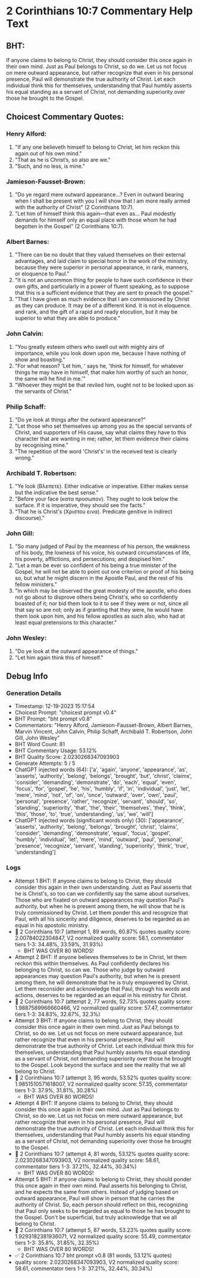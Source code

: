 # 2 Corinthians 10:7 Commentary Help Text

## BHT:
If anyone claims to belong to Christ, they should consider this once again in their own mind. Just as Paul belongs to Christ, so do we. Let us not focus on mere outward appearance, but rather recognize that even in his personal presence, Paul will demonstrate the true authority of Christ. Let each individual think this for themselves, understanding that Paul humbly asserts his equal standing as a servant of Christ, not demanding superiority over those he brought to the Gospel.

## Choicest Commentary Quotes:
### Henry Alford:
1. "If any one believeth himself to belong to Christ, let him reckon this again out of his own mind."
2. "That as he is Christ’s, so also are we."
3. "Such, and no less, is mine."

### Jamieson-Fausset-Brown:
1. "Do ye regard mere outward appearance...? Even in outward bearing when I shall be present with you I will show that I am more really armed with the authority of Christ" (2 Corinthians 10:7). 
2. "Let him of himself think this again—that even as... Paul modestly demands for himself only an equal place with those whom he had begotten in the Gospel" (2 Corinthians 10:7).

### Albert Barnes:
1. "There can be no doubt that they valued themselves on their external advantages, and laid claim to special honor in the work of the ministry, because they were superior in personal appearance, in rank, manners, or eloquence to Paul."
2. "It is not an uncommon thing for people to have such confidence in their own gifts, and particularly in a power of fluent speaking, as to suppose that this is a sufficient evidence that they are sent to preach the gospel."
3. "That I have given as much evidence that I am commissioned by Christ as they can produce. It may be of a different kind. It is not in eloquence. and rank, and the gift of a rapid and ready elocution, but it may be superior to what they are able to produce."

### John Calvin:
1. "You greatly esteem others who swell out with mighty airs of importance, while you look down upon me, because I have nothing of show and boasting."
2. "For what reason? 'Let him, ' says he, 'think for himself, for whatever things he may have in himself, that make him worthy of such an honor, the same will he find in me.'"
3. "Whoever they might be that reviled him, ought not to be looked upon as the servants of Christ."

### Philip Schaff:
1. "Do ye look at things after the outward appearance?" 
2. "Let those who set themselves up among you as the special servants of Christ, and supporters of His cause, say what claims they have to this character that are wanting in me; rather, let them evidence their claims by recognising mine."
3. "The repetition of the word 'Christ's' in the received text is clearly wrong."

### Archibald T. Robertson:
1. "Ye look (Βλεπετε). Either indicative or imperative. Either makes sense but the indicative the best sense."
2. "Before your face (κατα προσωπον). They ought to look below the surface. If it is imperative, they should see the facts."
3. "That he is Christ's (Χριστου εινα). Predicate genitive in indirect discourse)."

### John Gill:
1. "So many judged of Paul by the meanness of his person, the weakness of his body, the lowness of his voice, his outward circumstances of life, his poverty, afflictions, and persecutions; and despised him."
2. "Let a man be ever so confident of his being a true minister of the Gospel, he will not be able to point out one criterion or proof of his being so, but what he might discern in the Apostle Paul, and the rest of his fellow ministers."
3. "In which may be observed the great modesty of the apostle, who does not go about to disprove others being Christ's, who so confidently boasted of it; nor bid them look to it to see if they were or not, since all that say so are not; only as if granting that they were, he would have them look upon him, and his fellow apostles as such also, who had at least equal pretensions to this character."

### John Wesley:
1. "Do ye look at the outward appearance of things." 
2. "Let him again think this of himself."


## Debug Info
### Generation Details
- Timestamp: 12-19-2023 15:17:54
- Choicest Prompt: "choicest prompt v0.4"
- BHT Prompt: "bht prompt v0.8"
- Commentators: "Henry Alford, Jamieson-Fausset-Brown, Albert Barnes, Marvin Vincent, John Calvin, Philip Schaff, Archibald T. Robertson, John Gill, John Wesley"
- BHT Word Count: 81
- BHT Commentary Usage: 53.12%
- BHT Quality Score: 2.0230268347093903
- Generate Attempts: 5 / 5
- ChatGPT injected words (64):
	['a', 'again', 'anyone', 'appearance', 'as', 'asserts', 'authority', 'belong', 'belongs', 'brought', 'but', 'christ', 'claims', 'consider', 'demanding', 'demonstrate', 'do', 'each', 'equal', 'even', 'focus', 'for', 'gospel', 'he', 'his', 'humbly', 'if', 'in', 'individual', 'just', 'let', 'mere', 'mind', 'not', 'of', 'on', 'once', 'outward', 'over', 'own', 'paul', 'personal', 'presence', 'rather', 'recognize', 'servant', 'should', 'so', 'standing', 'superiority', 'that', 'the', 'their', 'themselves', 'they', 'think', 'this', 'those', 'to', 'true', 'understanding', 'us', 'we', 'will']
- ChatGPT injected words (significant words only) (30):
	['appearance', 'asserts', 'authority', 'belong', 'belongs', 'brought', 'christ', 'claims', 'consider', 'demanding', 'demonstrate', 'equal', 'focus', 'gospel', 'humbly', 'individual', 'let', 'mere', 'mind', 'outward', 'paul', 'personal', 'presence', 'recognize', 'servant', 'standing', 'superiority', 'think', 'true', 'understanding']

### Logs
- Attempt 1 BHT: If anyone claims to belong to Christ, they should consider this again in their own understanding. Just as Paul asserts that he is Christ's, so too can we confidently say the same about ourselves. Those who are fixated on outward appearances may question Paul's authority, but when he is present among them, he will show that he is truly commissioned by Christ. Let them ponder this and recognize that Paul, with all his sincerity and diligence, deserves to be regarded as an equal in his apostolic ministry.
- 🔄 2 Corinthians 10:7 (attempt 1, 89 words, 60.87% quotes quality score: 2.00784022304847, V2 normalized quality score: 58.1, commentator tiers 1-3: 34.48%, 33.59%, 31.93%) 
	- BHT WAS OVER 80 WORDS!
- Attempt 2 BHT: If anyone believes themselves to be in Christ, let them reckon this within themselves. As Paul confidently declares his belonging to Christ, so can we. Those who judge by outward appearances may question Paul's authority, but when he is present among them, he will demonstrate that he is truly empowered by Christ. Let them reconsider and acknowledge that Paul, through his words and actions, deserves to be regarded as an equal in his ministry for Christ.
- 🔄 2 Corinthians 10:7 (attempt 2, 77 words, 52.73% quotes quality score: 1.9887589966660466, V2 normalized quality score: 57.47, commentator tiers 1-3: 34.83%, 32.87%, 32.3%)
- Attempt 3 BHT: If anyone claims to belong to Christ, they should consider this once again in their own mind. Just as Paul belongs to Christ, so do we. Let us not focus on mere outward appearance, but rather recognize that even in his personal presence, Paul will demonstrate the true authority of Christ. Let each individual think this for themselves, understanding that Paul humbly asserts his equal standing as a servant of Christ, not demanding superiority over those he brought to the Gospel. Look beyond the surface and see the reality that we all belong to Christ.
- 🔄 2 Corinthians 10:7 (attempt 3, 95 words, 53.52% quotes quality score: 1.9851510571618007, V2 normalized quality score: 57.35, commentator tiers 1-3: 37.9%, 31.81%, 30.28%) 
	- BHT WAS OVER 80 WORDS!
- Attempt 4 BHT: If anyone claims to belong to Christ, they should consider this once again in their own mind. Just as Paul belongs to Christ, so do we. Let us not focus on mere outward appearance, but rather recognize that even in his personal presence, Paul will demonstrate the true authority of Christ. Let each individual think this for themselves, understanding that Paul humbly asserts his equal standing as a servant of Christ, not demanding superiority over those he brought to the Gospel.
- 🔄 2 Corinthians 10:7 (attempt 4, 81 words, 53.12% quotes quality score: 2.0230268347093903, V2 normalized quality score: 58.61, commentator tiers 1-3: 37.21%, 32.44%, 30.34%) 
	- BHT WAS OVER 80 WORDS!
- Attempt 5 BHT: If anyone claims to belong to Christ, they should ponder this once again in their own mind. Paul asserts his belonging to Christ, and he expects the same from others. Instead of judging based on outward appearance, Paul will show in person that he carries the authority of Christ. So, each person should reflect on this, recognizing that Paul only seeks to be regarded as equal to those he has brought to the Gospel. Don't be superficial, but truly acknowledge that we all belong to Christ.
- 🔄 2 Corinthians 10:7 (attempt 5, 87 words, 53.23% quotes quality score: 1.9293182381936071, V2 normalized quality score: 55.49, commentator tiers 1-3: 35.8%, 31.85%, 32.35%) 
	- BHT WAS OVER 80 WORDS!
- ✅ 2 Corinthians 10:7 bht prompt v0.8 (81 words, 53.12% quotes)
- quality score: 2.0230268347093903, V2 normalized quality score: 58.61, commentator tiers 1-3: 37.21%, 32.44%, 30.34%)